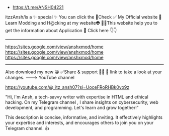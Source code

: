 
- https://t.me/ANSH04221

itzzAnsh/is a ✨ special ✨
You can click the 🚀Check ✅ My Official website 
🤍Learn Modding and H@cking at my website👽
👮‍♂️This website help you to get the information about Application 💯 
Click here 👇👇
____
https://sites.google.com/view/anshxmod/home
https://sites.google.com/view/anshxmod/home
https://sites.google.com/view/anshxmod/home
____
Also download my new 😀 
✅Share & support 👮‍♂️ 
💯 link to take a look at your changes.
--->
YouTube channel 

https://youtube.com/@_itz_ansh07?si=UoceFRoRHBk0vo9z

"Hi, I'm Ansh, a tech-savvy writer with expertise in HTML and ethical hacking. On my Telegram channel , I share insights on cybersecurity, web development, and programming. Let's learn and grow together!"

This description is concise, informative, and inviting. It effectively highlights your expertise and interests, and encourages others to join you on your Telegram channel. 👍

